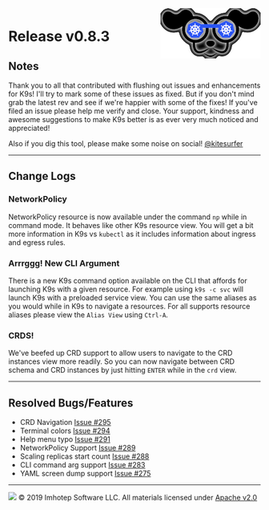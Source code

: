 <img src="https://raw.githubusercontent.com/derailed/k9s/master/assets/k9s_small.png" align="right" width="200" height="auto"/>

# Release v0.8.3

## Notes

Thank you to all that contributed with flushing out issues and enhancements for K9s! I'll try to mark some of these issues as fixed. But if you don't mind grab the latest rev and see if we're happier with some of the fixes! If you've filed an issue please help me verify and close. Your support, kindness and awesome suggestions to make K9s better is as ever very much noticed and appreciated!

Also if you dig this tool, please make some noise on social! [@kitesurfer](https://twitter.com/kitesurfer)

---

## Change Logs

### NetworkPolicy

NetworkPolicy resource is now available under the command `np` while in command mode. It behaves like other K9s resource view. You will get a bit more information in K9s vs `kubectl` as it includes information about ingress and egress rules.

### Arrrggg! New CLI Argument

There is a new K9s command option available on the CLI that affords for launching K9s with a given resource. For example using `k9s -c svc` will launch K9s with a preloaded service view. You can use the same aliases as you would while in K9s to navigate a resources. For all supports resource aliases please view the `Alias View` using `Ctrl-A`.

### CRDS!

We've beefed up CRD support to allow users to navigate to the CRD instances view more readily. So you can now navigate between CRD schema and CRD instances by just hitting `ENTER` while in the `crd` view.

---

## Resolved Bugs/Features

+ CRD Navigation [Issue #295](https://github.com/kswapd/k10s/issues/295)
+ Terminal colors [Issue #294](https://github.com/kswapd/k10s/issues/294)
+ Help menu typo [Issue #291](https://github.com/kswapd/k10s/issues/291)
+ NetworkPolicy Support [Issue #289](https://github.com/kswapd/k10s/issues/289)
+ Scaling replicas start count [Issue #288](https://github.com/kswapd/k10s/issues/288)
+ CLI command arg support [Issue #283](https://github.com/kswapd/k10s/issues/283)
+ YAML screen dump support [Issue #275](https://github.com/kswapd/k10s/issues/275)

---

<img src="https://raw.githubusercontent.com/derailed/k9s/master/assets/imhotep_logo.png" width="32" height="auto"/> © 2019 Imhotep Software LLC. All materials licensed under [Apache v2.0](http://www.apache.org/licenses/LICENSE-2.0)
